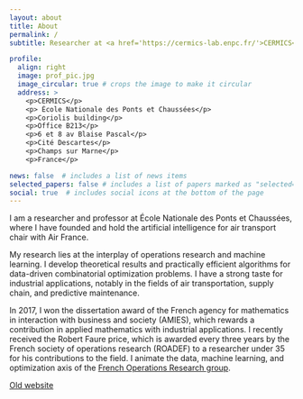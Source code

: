 ```yaml
---
layout: about
title: About
permalink: /
subtitle: Researcher at <a href='https://cermics-lab.enpc.fr/'>CERMICS</a> and Professor <a href="https://ecoledesponts.fr/">École Nationale des Ponts et Chaussées</a>

profile:
  align: right
  image: prof_pic.jpg
  image_circular: true # crops the image to make it circular
  address: >
    <p>CERMICS</p>
    <p> École Nationale des Ponts et Chaussées</p>
    <p>Coriolis building</p>
    <p>Office B213</p>
    <p>6 et 8 av Blaise Pascal</p>
    <p>Cité Descartes</p>
    <p>Champs sur Marne</p>
    <p>France</p>

news: false  # includes a list of news items
selected_papers: false # includes a list of papers marked as "selected={true}"
social: true  # includes social icons at the bottom of the page
---
```


I am a researcher and professor at École Nationale des Ponts et Chaussées, where I have founded and hold the artificial intelligence for air transport chair with Air France. 

My research lies at the interplay of operations research and machine learning. I develop theoretical results and practically efficient algorithms for data-driven combinatorial optimization problems. I have a strong taste for industrial applications, notably in the fields of air transportation, supply chain, and predictive maintenance. 

In 2017, I won the dissertation award of the French agency for mathematics in interaction with business and society (AMIES), which rewards a contribution in applied mathematics with industrial applications. I recently received the Robert Faure price, which is awarded every three years by the French society of operations research (ROADEF) to a researcher under 35 for his contributions to the field. I animate the data, machine learning, and optimization axis of the [French Operations Research group](http://gdrro.lip6.fr/?q=node/239). 

[Old website](https://cermics.enpc.fr/~parmenta/home.html)

<!-- Write your biography here. Tell the world about yourself. Link to your favorite [subreddit](http://reddit.com). You can put a picture in, too. The code is already in, just name your picture `prof_pic.jpg` and put it in the `img/` folder.

Put your address / P.O. box / other info right below your picture. You can also disable any these elements by editing `profile` property of the YAML header of your `_pages/about.md`. Edit `_bibliography/papers.bib` and Jekyll will render your [publications page](/al-folio/publications/) automatically.

Link to your social media connections, too. This theme is set up to use [Font Awesome icons](http://fortawesome.github.io/Font-Awesome/) and [Academicons](https://jpswalsh.github.io/academicons/), like the ones below. Add your Facebook, Twitter, LinkedIn, Google Scholar, or just disable all of them. -->
